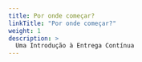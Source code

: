 ```yaml
---
title: Por onde começar?
linkTitle: "Por onde começar?"
weight: 1
description: >
  Uma Introdução à Entrega Contínua
---
```

